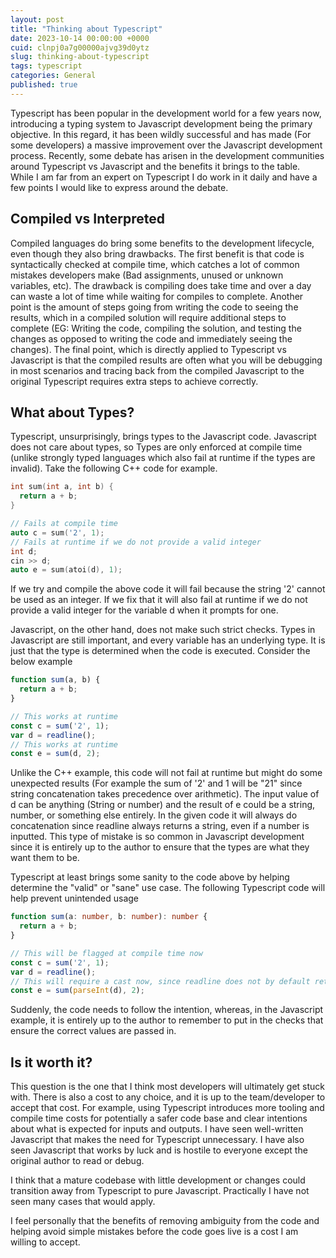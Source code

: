 ```yaml
---
layout: post
title: "Thinking about Typescript"
date: 2023-10-14 00:00:00 +0000
cuid: clnpj0a7g00000ajvg39d0ytz
slug: thinking-about-typescript
tags: typescript
categories: General
published: true
---
```


Typescript has been popular in the development world for a few years now, introducing a typing system to Javascript development being the primary objective. In this regard, it has been wildly successful and has made (For some developers) a massive improvement over the Javascript development process. Recently, some debate has arisen in the development communities around Typescript vs Javascript and the benefits it brings to the table. While I am far from an expert on Typescript I do work in it daily and have a few points I would like to express around the debate.

## Compiled vs Interpreted

Compiled languages do bring some benefits to the development lifecycle, even though they also bring drawbacks. The first benefit is that code is syntactically checked at compile time, which catches a lot of common mistakes developers make (Bad assignments, unused or unknown variables, etc). The drawback is compiling does take time and over a day can waste a lot of time while waiting for compiles to complete. Another point is the amount of steps going from writing the code to seeing the results, which in a compiled solution will require additional steps to complete (EG: Writing the code, compiling the solution, and testing the changes as opposed to writing the code and immediately seeing the changes). The final point, which is directly applied to Typescript vs Javascript is that the compiled results are often what you will be debugging in most scenarios and tracing back from the compiled Javascript to the original Typescript requires extra steps to achieve correctly.

## What about Types?

Typescript, unsurprisingly, brings types to the Javascript code. Javascript does not care about types, so Types are only enforced at compile time (unlike strongly typed languages which also fail at runtime if the types are invalid). Take the following C++ code for example.

```cpp
int sum(int a, int b) {
  return a + b;
}

// Fails at compile time
auto c = sum('2', 1);
// Fails at runtime if we do not provide a valid integer
int d;
cin >> d;
auto e = sum(atoi(d), 1);
```

If we try and compile the above code it will fail because the string '2' cannot be used as an integer. If we fix that it will also fail at runtime if we do not provide a valid integer for the variable d when it prompts for one.

Javascript, on the other hand, does not make such strict checks. Types in Javascript are still important, and every variable has an underlying type. It is just that the type is determined when the code is executed. Consider the below example

```javascript
function sum(a, b) {
  return a + b;
}

// This works at runtime
const c = sum('2', 1);
var d = readline();
// This works at runtime
const e = sum(d, 2);
```

Unlike the C++ example, this code will not fail at runtime but might do some unexpected results (For example the sum of '2' and 1 will be "21" since string concatenation takes precedence over arithmetic). The input value of d can be anything (String or number) and the result of e could be a string, number, or something else entirely. In the given code it will always do concatenation since readline always returns a string, even if a number is inputted. This type of mistake is so common in Javascript development since it is entirely up to the author to ensure that the types are what they want them to be.

Typescript at least brings some sanity to the code above by helping determine the "valid" or "sane" use case. The following Typescript code will help prevent unintended usage

```typescript
function sum(a: number, b: number): number {
  return a + b;
}

// This will be flagged at compile time now
const c = sum('2', 1);
var d = readline();
// This will require a cast now, since readline does not by default return a number
const e = sum(parseInt(d), 2); 
```

Suddenly, the code needs to follow the intention, whereas, in the Javascript example, it is entirely up to the author to remember to put in the checks that ensure the correct values are passed in.

## Is it worth it?

This question is the one that I think most developers will ultimately get stuck with. There is also a cost to any choice, and it is up to the team/developer to accept that cost. For example, using Typescript introduces more tooling and compile time costs for potentially a safer code base and clear intentions about what is expected for inputs and outputs. I have seen well-written Javascript that makes the need for Typescript unnecessary. I have also seen Javascript that works by luck and is hostile to everyone except the original author to read or debug.

I think that a mature codebase with little development or changes could transition away from Typescript to pure Javascript. Practically I have not seen many cases that would apply.

I feel personally that the benefits of removing ambiguity from the code and helping avoid simple mistakes before the code goes live is a cost I am willing to accept.